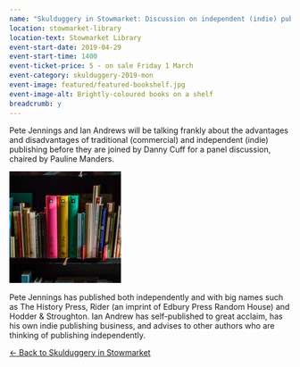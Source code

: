```yaml
---
name: "Skulduggery in Stowmarket: Discussion on independent (indie) publishing"
location: stowmarket-library
location-text: Stowmarket Library
event-start-date: 2019-04-29
event-start-time: 1400
event-ticket-price: 5 - on sale Friday 1 March
event-category: skulduggery-2019-mon
event-image: featured/featured-bookshelf.jpg
event-image-alt: Brightly-coloured books on a shelf
breadcrumb: y
---
```


Pete Jennings and Ian Andrews will be talking frankly about the advantages and disadvantages of traditional (commercial) and independent (indie) publishing before they are joined by Danny Cuff for a panel discussion, chaired by Pauline Manders.

<img src="/images/featured/featured-bookshelf.jpg" alt="Brightly-coloured books on a shelf" class="custom-br-50 mw-40 {% include /c/img-float-right.html %}" />

Pete Jennings has published both independently and with big names such as The History Press, Rider (an imprint of Edbury Press Random House) and Hodder & Stroughton. Ian Andrew has self-published to great acclaim, has his own indie publishing business, and advises to other authors who are thinking of publishing independently.

[&larr; Back to Skulduggery in Stowmarket](/skulduggery/)
